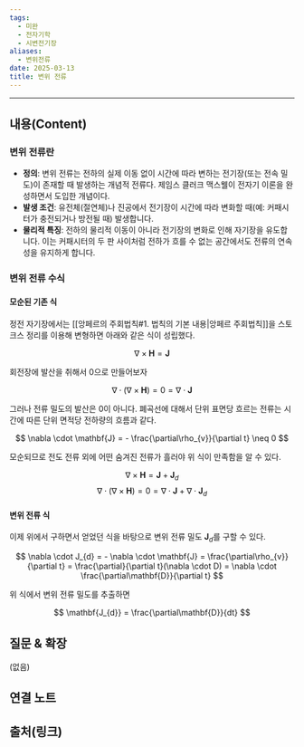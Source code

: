 ```yaml
---
tags:
  - 미완
  - 전자기학
  - 시변전기장
aliases:
  - 변위전류
date: 2025-03-13
title: 변위 전류
---
```


---

## 내용(Content)

### 변위 전류란

- **정의**: 변위 전류는 전하의 실제 이동 없이 시간에 따라 변하는 전기장(또는 전속 밀도)이 존재할 때 발생하는 개념적 전류다. 제임스 클러크 맥스웰이 전자기 이론을 완성하면서 도입한 개념이다.
- **발생 조건**: 유전체(절연체)나 진공에서 전기장이 시간에 따라 변화할 때(예: 커패시터가 충전되거나 방전될 때) 발생합니다.
- **물리적 특징**: 전하의 물리적 이동이 아니라 전기장의 변화로 인해 자기장을 유도합니다. 이는 커패시터의 두 판 사이처럼 전하가 흐를 수 없는 공간에서도 전류의 연속성을 유지하게 합니다.


### 변위 전류 수식

#### 모순된 기존 식

정전 자기장에서는 [[앙페르의 주회법칙#1. 법칙의 기본 내용|앙페르 주회법칙]]을 스토크스 정리를 이용해 변형하면 아래와 같은 식이 성립했다.

$$
\nabla \times \mathbf{H} = \mathbf{J}
$$

회전장에 발산을 취해서 0으로 만들어보자

$$
\nabla \cdot (\nabla \times \mathbf{H}) = 0 = \nabla \cdot \mathbf{J}
$$

그러나 전류 밀도의 발산은 0이 아니다. 폐곡선에 대해서 단위 표면당 흐르는 전류는 시간에 따른 단위 면적당 전하량의 흐름과 같다.

$$
\nabla \cdot \mathbf{J} =  -  \frac{\partial\rho_{v}}{\partial t} \neq 0
$$

모순되므로 전도 전류 외에 어떤 숨겨진 전류가 흘러야 위 식이 만족함을 알 수 있다.

$$
\nabla \times \mathbf{H} = \mathbf{J} + \mathbf{J}_{d}
$$
$$
\nabla \cdot (\nabla \times \mathbf{H}) = 0 = \nabla \cdot \mathbf{J} + \nabla \cdot \mathbf{J}_{d}
$$

#### 변위 전류 식

이제 위에서 구하면서 얻었던 식을 바탕으로 변위 전류 밀도 $\mathbf{J}_{d}$를 구할 수 있다.


$$
\nabla \cdot J_{d} = - \nabla \cdot \mathbf{J} = \frac{\partial\rho_{v}}{\partial t} = \frac{\partial}{\partial t}(\nabla \cdot D) = \nabla \cdot \frac{\partial\mathbf{D}}{\partial t}
$$

위 식에서 변위 전류 밀도를 추출하면

$$
\mathbf{J_{d}} = \frac{\partial\mathbf{D}}{dt}
$$


## 질문 & 확장

(없음)

## 연결 노트

## 출처(링크)





